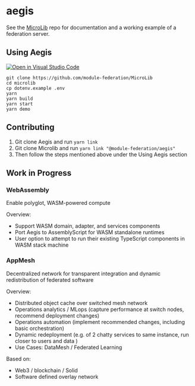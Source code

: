 # aegis

See the [MicroLib](https://github.com/module-federation/MicroLib) repo for documentation and a working example of a federation server.


## Using Aegis

[![Open in Visual Studio Code](https://open.vscode.dev/badges/open-in-vscode.svg)](https://open.vscode.dev/module-federation/microlib)

```shell
git clone https://github.com/module-federation/MicroLib
cd microlib
cp dotenv.example .env
yarn
yarn build
yarn start
yarn demo
```

## Contributing
1) Git clone Aegis and run `yarn link`
2) Git clone Microlib and run `yarn link "@module-federation/aegis"`
3) Then follow the steps mentioned above under the Using Aegis section


## Work in Progress

### WebAssembly
Enable polyglot, WASM-powered compute 

Overview:
- Support WASM domain, adapter, and services components
- Port Aegis to AssemblyScript for WASM standalone runtimes
- User option to attempt to run their existing TypeScript components in WASM stack machine

### AppMesh 
Decentralized network for transparent integration and dynamic redistribution of federated software

Overview:
- Distributed object cache over switched mesh network 
- Operations analytics / MLops (capture performance at switch nodes, recommend deployment changes)
- Operations automation (implement recommended changes, including basic orchestration)
- Dynamic redeployment (e.g. of 2 chatty services to same instance, run closer to users and data )
- Use Cases: DataMesh / Federated Learning

Based on:
- Web3 / blockchain / Solid
- Software defined overlay network

